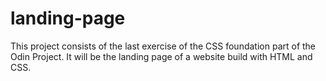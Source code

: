 # landing-page

This project consists of the last exercise of the CSS foundation part of the Odin Project.
It will be the landing page of a website build with HTML and CSS.